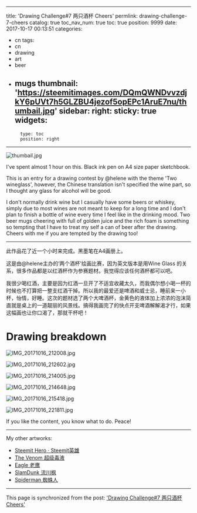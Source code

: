 
---
title: 'Drawing Challenge#7 两只酒杯 Cheers'
permlink: drawing-challenge-7-cheers
catalog: true
toc_nav_num: true
toc: true
position: 9999
date: 2017-10-17 00:13:51
categories:
- cn
tags:
- cn
- drawing
- art
- beer
- mugs
thumbnail: 'https://steemitimages.com/DQmQWNDvvzdjkY6pUVt7h5GLZBU4jezof5opEPc1AruE7nu/thumbail.jpg'
sidebar:
    right:
        sticky: true
widgets:
    -
        type: toc
        position: right
---


![thumbail.jpg](https://steemitimages.com/DQmQWNDvvzdjkY6pUVt7h5GLZBU4jezof5opEPc1AruE7nu/thumbail.jpg)

I've spent almost 1 hour on this. Black ink pen on A4 size paper sketchbook.

This is an entry for a drawing contest by @helene with the theme 'Two wineglass', however, the Chinese translation isn't specified the wine part, so I thought any glass for alcohol will be good. 

I don't normally drink wine but I casually have some beers or whiskey, simply due to most wines are not meant to keep for a long time and I don't plan to finish a bottle of wine every time I feel like in the drinking mood. Two beer mugs cheering with full of golden juice and the rich foam is something so tempting that I have to treat my self a can of beer after the drawing. Cheers with me if you are tempted by the drawing too!

------

此作品花了近一个小时来完成。黑墨笔在A4画册上。

这是由@helene主办的‘两个酒杯’绘画比赛，因为英文版本是用Wine Glass 的关系，很多作品都是以红酒杯作为参赛题材。我觉得应该任何酒杯都可以吧。

我很少喝红酒，主要是因为红酒一旦开了不适宜收藏太久，而我偶尔想小喝一杯的时候也不打算把一整支红酒干掉。所以我的最爱还是啤酒和威士忌，睡前来一小杯，怡情，好睡。这次的题材选了两个大啤酒杯，金黄色的液体加上浓浓的泡沫简直就是桌上的一道靓丽的风景线。搞得我画完了的快点开支啤酒解解渴才行，如果这幅画也让你口渴了，那就干杯吧！

# Drawing breakdown

![IMG_20171016_212008.jpg](https://steemitimages.com/DQmTvTtvx4Y68HS7HXb4Sm64jDNVWx15bPjFFVLqVfSJwzP/IMG_20171016_212008.jpg)

![IMG_20171016_212602.jpg](https://steemitimages.com/DQmRpXmyhoVMoptvcUXExQ4QDAq4G5fH7ySevQGEUMJzcUG/IMG_20171016_212602.jpg)

![IMG_20171016_214005.jpg](https://steemitimages.com/DQmdsWeugV39wEp18RswLEfs6i5JjR1dKx9Nf6KfBJ1YLCP/IMG_20171016_214005.jpg)

![IMG_20171016_214648.jpg](https://steemitimages.com/DQmXLBSsKd82FpEDDsK6ogdLjdwnqfiESTM7jaE1V1yHvKq/IMG_20171016_214648.jpg)

![IMG_20171016_215418.jpg](https://steemitimages.com/DQmP6eEX15DUgkXmP2ZQd82U9FNYvkggS5aHApWJekwqaYa/IMG_20171016_215418.jpg)

![IMG_20171016_221811.jpg](https://steemitimages.com/DQmV5b8tdEuZmxXMpYXhbdnZXpEbt71obJ2wHfQa5meW3tN/IMG_20171016_221811.jpg)

If you like the content, you know what to do. Peace!

------

My other artworks:

- [Steemit Hero · Steemit英雄](https://steemit.com/drawing/@fr3eze/my-steemit-hero-creation-steemit)
- [The Venom 超级毒液](https://steemit.com/drawing/@fr3eze/super-villain-drawing-the-venom)
- [Eagle 老鹰](https://steemit.com/drawing/@fr3eze/drawing-contest-of-animal-eagle)
- [SlamDunk 流川枫](https://steemit.com/drawing/@fr3eze/anime-drawing-challenge-slamdunk)
- [Spiderman 蜘蛛人](https://steemit.com/art/@fr3eze/hero-on-canvas-1-spiderman)

- - -

This page is synchronized from the post: ['Drawing Challenge#7 两只酒杯 Cheers'](https://steemit.com/@fr3eze/drawing-challenge-7-cheers)
